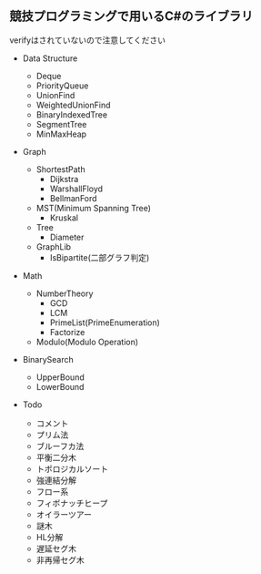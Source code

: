 ## 競技プログラミングで用いるC#のライブラリ
verifyはされていないので注意してください
  
- Data Structure
  - Deque
  - PriorityQueue
  - UnionFind
  - WeightedUnionFind
  - BinaryIndexedTree
  - SegmentTree
  - MinMaxHeap
- Graph
  - ShortestPath
    - Dijkstra
    - WarshallFloyd
    - BellmanFord
  - MST(Minimum Spanning Tree)
    - Kruskal
  - Tree
    - Diameter
  - GraphLib
    - IsBipartite(二部グラフ判定)
- Math
  - NumberTheory
    - GCD
    - LCM
    - PrimeList(PrimeEnumeration)
    - Factorize
  - Modulo(Modulo Operation)
- BinarySearch
  - UpperBound
  - LowerBound
  
- Todo
  - コメント
  - プリム法
  - ブルーフカ法
  - 平衡二分木
  - トポロジカルソート
  - 強連結分解
  - フロー系
  - フィボナッチヒープ
  - オイラーツアー
  - 謎木
  - HL分解
  - 遅延セグ木
  - 非再帰セグ木
